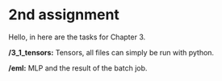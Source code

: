 # 2nd assignment

Hello, in here are the tasks for Chapter 3.

**/3_1_tensors:** Tensors, all files can simply be run with python.

**/eml:** MLP and the result of the batch job.